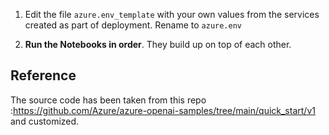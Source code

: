 1. Edit the file `azure.env_template` with your own values from the services created as part of deployment. Rename to `azure.env`
   
2. **Run the Notebooks in order**. They build up on top of each other.

## Reference
The source code has been taken from this repo :https://github.com/Azure/azure-openai-samples/tree/main/quick_start/v1 and customized.
